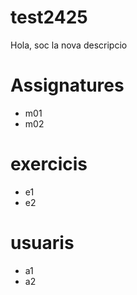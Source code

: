 # test2425


Hola, soc la nova descripcio

# Assignatures
 * m01
 * m02

# exercicis
 * e1
 * e2

# usuaris
 * a1
 * a2
 
